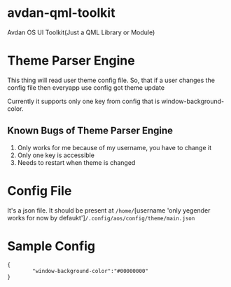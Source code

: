 # avdan-qml-toolkit
Avdan OS UI Toolkit(Just a QML Library or Module)

# Theme Parser Engine
This thing will read user theme config file. So, that if a user changes the config file then everyapp use config got theme update

Currently it supports only one key from config that is window-background-color.

## Known Bugs of Theme Parser Engine
1. Only works for me because of my username, you have to change it
2. Only one key is accessible
3. Needs to restart when theme is changed

# Config File
It's a json file. It should be present at `/home/`[username 'only yegender works for now by defaukt']`/.config/aos/config/theme/main.json`

# Sample Config
```
{
        "window-background-color":"#00000000"
}
```
